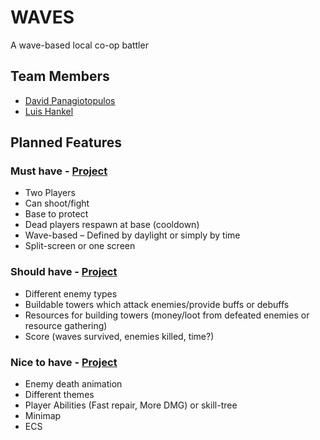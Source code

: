 # WAVES
A wave-based local co-op battler

## Team Members
- [David Panagiotopulos](https://github.com/DavidPgl)
- [Luis Hankel](https://github.com/Kaes3kuch3n)

## Planned Features

### Must have - [Project](https://github.com/imi-htw-berlin/WAVES/projects/1)
- Two Players
- Can shoot/fight
- Base to protect
- Dead players respawn at base (cooldown)
- Wave-based – Defined by daylight or simply by time
- Split-screen or one screen

### Should have - [Project](https://github.com/imi-htw-berlin/WAVES/projects/2)
-	Different enemy types
-	Buildable towers which attack enemies/provide buffs or debuffs
-	Resources for building towers (money/loot from defeated enemies or resource gathering)
-	Score (waves survived, enemies killed, time?)

### Nice to have - [Project](https://github.com/imi-htw-berlin/WAVES/projects/3)
- Enemy death animation
- Different themes
- Player Abilities (Fast repair, More DMG) or skill-tree
- Minimap
- ECS
